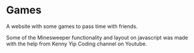 # Games
A website with some games to pass time with friends.

Some of the Minesweeper functionality and layout on javascript was made with the help from Kenny Yip Coding channel on Youtube.